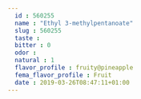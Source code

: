 ```yaml
---
  id : 560255
  name : "Ethyl 3-methylpentanoate"
  slug : 560255
  taste : 
  bitter : 0
  odor : 
  natural : 1
  flavor_profile : fruity@pineapple
  fema_flavor_profile : Fruit
  date : 2019-03-26T08:47:11+01:00
---
```




